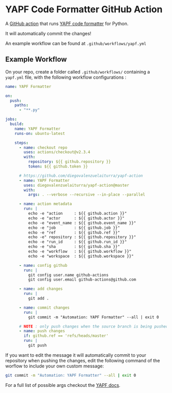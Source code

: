 # YAPF Code Formatter GitHub Action

A [GitHub action](https://github.com/diegovalenzuelaiturra/yapf-action) that runs [YAPF code formatter](https://github.com/google/yapf) for Python.

It will automatically commit the changes!

An example workflow can be found at `.github/workflows/yapf.yml`

## Example Workflow

On your repo, create a folder called `.github/workflows/` containing a `yapf.yml` file, with the following workflow configurations :

```yaml
name: YAPF Formatter

on:
  push:
    paths:
      - "**.py"

jobs:
  build:
    name: YAPF Formatter
    runs-on: ubuntu-latest

    steps:
      - name: checkout repo
        uses: actions/checkout@v2.3.4
        with:
          repository: ${{ github.repository }}
          token: ${{ github.token }}

      # https://github.com/diegovalenzuelaiturra/yapf-action
      - name: YAPF Formatter
        uses: diegovalenzuelaiturra/yapf-action@master
        with:
          args: . --verbose --recursive --in-place --parallel

      - name: action metadata
        run: |
          echo -e "action     : ${{ github.action }}"
          echo -e "actor      : ${{ github.actor }}"
          echo -e "event_name : ${{ github.event_name }}"
          echo -e "job        : ${{ github.job }}"
          echo -e "ref        : ${{ github.ref }}"
          echo -e" repository : ${{ github.repository }}"
          echo -e "run_id     : ${{ github.run_id }}"
          echo -e "sha        : ${{ github.sha }}"
          echo -e "workflow   : ${{ github.workflow }}"
          echo -e "workspace  : ${{ github.workspace }}"

      - name: config github
        run: |
          git config user.name github-actions
          git config user.email github-actions@github.com

      - name: add changes
        run: |
          git add .

      - name: commit changes
        run: |
          git commit -m "Automation: YAPF Formatter" --all | exit 0

      # NOTE : only push changes when the source branch is being pushed to master (target branch)
      - name: push changes
        if: github.ref == 'refs/heads/master'
        run: |
          git push
```

If you want to edit the message it will automatically commit to your repository when pushing the changes, edit the following command of the worflow to include your own custom message:

```bash
git commit -m "Automation: YAPF Formatter" --all | exit 0
```

For a full list of possible args checkout the [YAPF docs](https://github.com/google/yapf#Usage).
